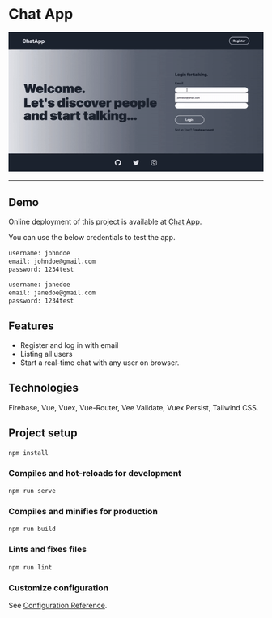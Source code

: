 # Chat App

![Project gif](./src/assets/readme.gif)

---

## Demo

Online deployment of this project is available at [Chat App](https://chat-app-ayktldg.vercel.app/).

You can use the below credentials to test the app.

```
username: johndoe
email: johndoe@gmail.com
password: 1234test
```

```
username: janedoe
email: janedoe@gmail.com
password: 1234test
```

## Features

- Register and log in with email
- Listing all users
- Start a real-time chat with any user on browser.

## Technologies

Firebase, Vue, Vuex, Vue-Router, Vee Validate, Vuex Persist, Tailwind CSS.

## Project setup

```
npm install
```

### Compiles and hot-reloads for development

```
npm run serve
```

### Compiles and minifies for production

```
npm run build
```

### Lints and fixes files

```
npm run lint
```

### Customize configuration

See [Configuration Reference](https://cli.vuejs.org/config/).
